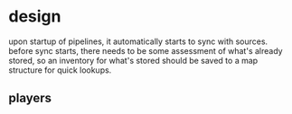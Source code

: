 # design

upon startup of pipelines, it automatically starts to sync with sources.
before sync starts, there needs to be some assessment of what's already
stored, so an inventory for what's stored should be saved to a map structure for quick lookups.

## players

